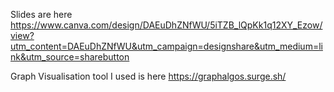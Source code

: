 Slides are here https://www.canva.com/design/DAEuDhZNfWU/5iTZB_lQpKk1q12XY_Ezow/view?utm_content=DAEuDhZNfWU&utm_campaign=designshare&utm_medium=link&utm_source=sharebutton


Graph Visualisation tool I used is here https://graphalgos.surge.sh/